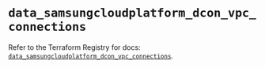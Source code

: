 # `data_samsungcloudplatform_dcon_vpc_connections`

Refer to the Terraform Registry for docs: [`data_samsungcloudplatform_dcon_vpc_connections`](https://registry.terraform.io/providers/samsungsdscloud/samsungcloudplatform/3.13.0/docs/data-sources/dcon_vpc_connections).
